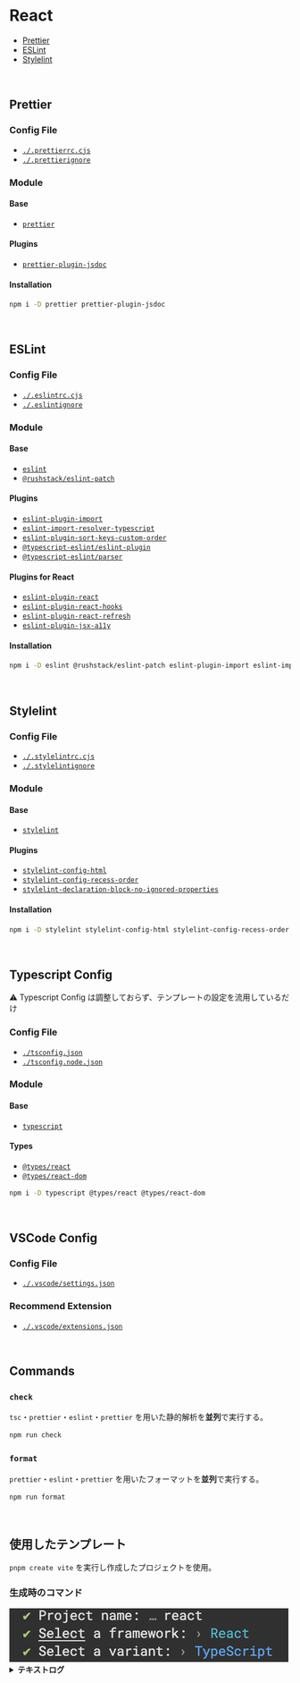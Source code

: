 # React

- [Prettier](https://prettier.io/)
- [ESLint](https://eslint.org/)
- [Stylelint](https://stylelint.io/)

<br />

## Prettier

### Config File

- [`./.prettierrc.cjs`](./.prettierrc.cjs)
- [`./.prettierignore`](./.prettierignore)

### Module

#### Base

- [`prettier`](https://www.npmjs.com/package/prettier)

#### Plugins

- [`prettier-plugin-jsdoc`](https://www.npmjs.com/package/prettier-plugin-jsdoc)

#### Installation

```bash
npm i -D prettier prettier-plugin-jsdoc
```

<br />

## ESLint

### Config File

- [`./.eslintrc.cjs`](./.eslintrc.cjs)
- [`./.eslintignore`](./.eslintignore)

### Module

#### Base

- [`eslint`](https://www.npmjs.com/package/eslint)
- [`@rushstack/eslint-patch`](https://www.npmjs.com/package/@rushstack/eslint-patch)

#### Plugins

- [`eslint-plugin-import`](https://www.npmjs.com/package/eslint-plugin-import)
- [`eslint-import-resolver-typescript`](https://www.npmjs.com/package/eslint-import-resolver-typescript)
- [`eslint-plugin-sort-keys-custom-order`](https://www.npmjs.com/package/eslint-plugin-sort-keys-custom-order)
- [`@typescript-eslint/eslint-plugin`](https://www.npmjs.com/package/@typescript-eslint/eslint-plugin)
- [`@typescript-eslint/parser`](https://www.npmjs.com/package/@typescript-eslint/parser)

#### Plugins for React

- [`eslint-plugin-react`](https://www.npmjs.com/package/eslint-plugin-react)
- [`eslint-plugin-react-hooks`](https://www.npmjs.com/package/eslint-plugin-react-hooks)
- [`eslint-plugin-react-refresh`](https://www.npmjs.com/package/eslint-plugin-react-refresh)
- [`eslint-plugin-jsx-a11y`](https://www.npmjs.com/package/eslint-plugin-jsx-a11y)

#### Installation

```bash
npm i -D eslint @rushstack/eslint-patch eslint-plugin-import eslint-import-resolver-typescript eslint-plugin-sort-keys-custom-order @typescript-eslint/eslint-plugin @typescript-eslint/parser eslint-plugin-react eslint-plugin-react-hooks eslint-plugin-react-refresh eslint-plugin-jsx-a11y
```

<br />

## Stylelint

### Config File

- [`./.stylelintrc.cjs`](./.stylelintrc.cjs)
- [`./.stylelintignore`](./.stylelintignore)

### Module

#### Base

- [`stylelint`](https://www.npmjs.com/package/stylelint)

#### Plugins

- [`stylelint-config-html`](https://www.npmjs.com/package/stylelint-config-html)
- [`stylelint-config-recess-order`](https://www.npmjs.com/package/stylelint-config-recess-order)
- [`stylelint-declaration-block-no-ignored-properties`](https://www.npmjs.com/package/stylelint-declaration-block-no-ignored-properties)

#### Installation

```bash
npm i -D stylelint stylelint-config-html stylelint-config-recess-order stylelint-declaration-block-no-ignored-properties
```

<br />

## Typescript Config

⚠️ Typescript Config は調整しておらず、テンプレートの設定を流用しているだけ

### Config File

- [`./tsconfig.json`](./tsconfig.json)
- [`./tsconfig.node.json`](./tsconfig.node.json)

### Module

#### Base

- [`typescript`](https://www.npmjs.com/package/typescript)

#### Types

<!-- - [`@types/node`](https://www.npmjs.com/package/@types/node) -->

- [`@types/react`](https://www.npmjs.com/package/@types/react)
- [`@types/react-dom`](https://www.npmjs.com/package/@types/react-dom)

```bash
npm i -D typescript @types/react @types/react-dom
```

<br />

## VSCode Config

### Config File

- [`./.vscode/settings.json`](./.vscode/settings.json)

### Recommend Extension

- [`./.vscode/extensions.json`](./.vscode/extensions.json)

<br />

## Commands

### `check`

`tsc`・`prettier`・`eslint`・`prettier` を用いた静的解析を**並列**で実行する。

```bash
npm run check
```

### `format`

`prettier`・`eslint`・`prettier` を用いたフォーマットを**並列**で実行する。

```bash
npm run format
```

<br>

## 使用したテンプレート

`pnpm create vite` を実行し作成したプロジェクトを使用。

### 生成時のコマンド

<img alt="テンプレート生成時に選択した選択肢の画像" src="./docs/images/generate-template-command-log.png" />

<details>
  <summary><b>テキストログ</b></summary>
<div>

```zsh
✔ Project name: … react
✔ Select a framework: › React
✔ Select a variant: › TypeScript
```

</div>
</details>
